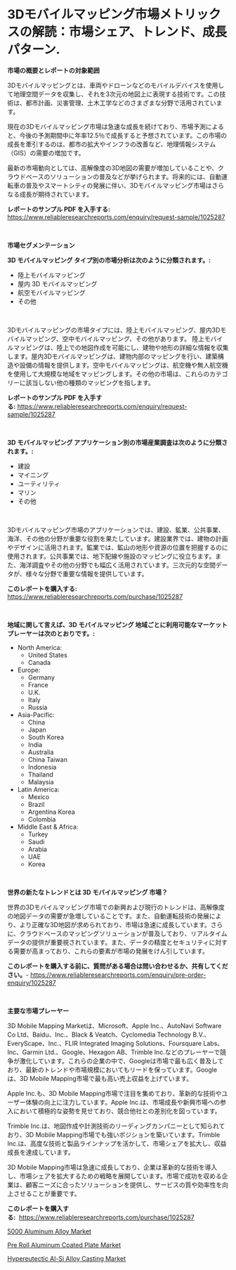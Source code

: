 <p><h1>3Dモバイルマッピング市場メトリックスの解読：市場シェア、トレンド、成長パターン.</h1></p><p><strong>市場の概要とレポートの対象範囲</strong></p>
<p><p>3Dモバイルマッピングとは、車両やドローンなどのモバイルデバイスを使用して地理空間データを収集し、それを3次元の地図上に表現する技術です。この技術は、都市計画、災害管理、土木工学などのさまざまな分野で活用されています。</p><p>現在の3Dモバイルマッピング市場は急速な成長を続けており、市場予測によると、今後の予測期間中に年率12.5％で成長すると予想されています。この市場の成長を牽引するのは、都市の拡大やインフラの改善など、地理情報システム（GIS）の需要の増加です。</p><p>最新の市場動向としては、高解像度の3D地図の需要が増加していることや、クラウドベースのソリューションの普及などが挙げられます。将来的には、自動運転車の普及やスマートシティの発展に伴い、3Dモバイルマッピング市場はさらなる成長が期待されています。</p></p>
<p><strong>レポートのサンプル PDF を入手する:</strong> <a href="https://www.reliableresearchreports.com/enquiry/request-sample/1025287">https://www.reliableresearchreports.com/enquiry/request-sample/1025287</a></p>
<p>&nbsp;</p>
<p><strong>市場セグメンテーション</strong></p>
<p><strong>3D モバイルマッピング タイプ別の市場分析は次のように分類されます。:</strong></p>
<p><ul><li>陸上モバイルマッピング</li><li>屋内 3D モバイルマッピング</li><li>航空モバイルマッピング</li><li>その他</li></ul></p>
<p>&nbsp;</p>
<p><p>3Dモバイルマッピングの市場タイプには、陸上モバイルマッピング、屋内3Dモバイルマッピング、空中モバイルマッピング、その他があります。 陸上モバイルマッピングは、陸上での地図作成を可能にし、建物や地形の詳細な情報を収集します。屋内3Dモバイルマッピングは、建物内部のマッピングを行い、建築構造や設備の情報を提供します。空中モバイルマッピングは、航空機や無人航空機を使用して大規模な地域をマッピングします。その他の市場は、これらのカテゴリーに該当しない他の種類のマッピングを指します。</p></p>
<p><strong>レポートのサンプル PDF を入手する:</strong>&nbsp;<a href="https://www.reliableresearchreports.com/enquiry/request-sample/1025287">https://www.reliableresearchreports.com/enquiry/request-sample/1025287</a></p>
<p>&nbsp;</p>
<p><strong> 3D モバイルマッピング アプリケーション別の市場産業調査は次のように分類されます。:</strong></p>
<p><ul><li>建設</li><li>マイニング</li><li>ユーティリティ</li><li>マリン</li><li>その他</li></ul></p>
<p>&nbsp;</p>
<p><p>3Dモバイルマッピング市場のアプリケーションでは、建設、鉱業、公共事業、海洋、その他の分野が重要な役割を果たしています。建設業界では、建物の計画やデザインに活用されます。鉱業では、鉱山の地形や資源の位置を把握するのに使用されます。公共事業では、地下配線や施設のマッピングに役立ちます。また、海洋調査やその他の分野でも幅広く活用されています。三次元的な空間データが、様々な分野で重要な情報を提供しています。</p></p>
<p><strong>このレポートを購入する:</strong>&nbsp; <a href="https://www.reliableresearchreports.com/purchase/1025287">https://www.reliableresearchreports.com/purchase/1025287</a></p>
<p>&nbsp;</p>
<p><strong>地域に関して言えば、3D モバイルマッピング 地域ごとに利用可能なマーケットプレーヤーは次のとおりです。:</strong></p>
<p><ul>
    <li>
        North America:
        <ul>
            <li>United States</li>
            <li>Canada</li>
        </ul>
    </li>
    <li>
        Europe:
        <ul>
            <li>Germany</li>
            <li>France</li>
            <li>U.K.</li>
            <li>Italy</li>
            <li>Russia</li>
        </ul>
    </li>
    <li>
        Asia-Pacific:
        <ul>
            <li>China</li>
            <li>Japan</li>
            <li>South Korea</li>
            <li>India</li>
            <li>Australia</li>
            <li>China Taiwan</li>
            <li>Indonesia</li>
            <li>Thailand</li>
            <li>Malaysia</li>
        </ul>
    </li>
    <li>
        Latin America:
        <ul>
            <li>Mexico</li>
            <li>Brazil</li>
            <li>Argentina Korea</li>
            <li>Colombia</li>
        </ul>
    </li>
    <li>
        Middle East & Africa:
        <ul>
            <li>Turkey</li>
            <li>Saudi</li>
            <li>Arabia</li>
            <li>UAE</li>
            <li>Korea</li>
        </ul>
    </li>
    </ul></p>
<p>&nbsp;</p>
<p><strong>世界の新たなトレンドとは 3D モバイルマッピング 市場？</strong></p>
<p><p>世界の3Dモバイルマッピング市場での新興および現行のトレンドは、高解像度の地図データの需要が急増していることです。また、自動運転技術の発展により、より正確な3D地図が求められており、市場は急速に成長しています。さらに、クラウドベースのマッピングソリューションが普及しており、リアルタイムデータの提供が重要視されています。また、データの精度とセキュリティに対する需要が高まっており、これらの要素が市場の発展をけん引しています。</p></p>
<p><strong>このレポートを購入する前に、質問がある場合は問い合わせるか、共有してください。</strong>- <a href="https://www.reliableresearchreports.com/enquiry/pre-order-enquiry/1025287">https://www.reliableresearchreports.com/enquiry/pre-order-enquiry/1025287</a></p>
<p>&nbsp;</p>
<p><strong>主要な市場プレーヤー</strong></p>
<p><p>3D Mobile Mapping Marketは、Microsoft、Apple Inc.、AutoNavi Software Co Ltd、Baidu、Inc.、Black & Veatch、Cyclomedia Technology B.V.、EveryScape、Inc.、FLIR Integrated Imaging Solutions、Foursquare Labs、Inc、Garmin Ltd.、Google、Hexagon AB、Trimble Inc.などのプレーヤーで競争が激化しています。これらの企業の中で、Googleは市場で最も広く普及しており、最新のトレンドや市場規模においてもリードを保っています。Googleは、3D Mobile Mapping市場で最も高い売上収益を上げています。</p><p>Apple Inc.も、3D Mobile Mapping市場で注目を集めており、革新的な技術やユーザー体験の向上に注力しています。Apple Inc.は、市場成長や新興市場への参入において積極的な姿勢を見せており、競合他社との差別化を図っています。</p><p>Trimble Inc.は、地図作成や計測技術のリーディングカンパニーとして知られており、3D Mobile Mapping市場でも強いポジションを築いています。Trimble Inc.は、高度な技術と製品ラインナップを活かして、市場シェアを拡大し、収益成長を達成しています。</p><p>3D Mobile Mapping市場は急速に成長しており、企業は革新的な技術を導入し、市場シェアを拡大するための戦略を展開しています。市場で成功を収める企業は、顧客ニーズに合ったソリューションを提供し、サービスの質や効率性を向上させることが重要です。</p></p>
<p><strong>このレポートを購入する:</strong>&nbsp;&nbsp;<a href="https://www.reliableresearchreports.com/purchase/1025287">https://www.reliableresearchreports.com/purchase/1025287</a></p>
<p><p><a href="https://github.com/derrinmiltonellis35gcl/Market-Research-Report-List-1/blob/main/5000-aluminum-alloy-market.md">5000 Aluminum Alloy Market</a></p><p><a href="https://github.com/Chiragrp22/Market-Research-Report-List-3/blob/main/pre-roll-aluminum-coated-plate-market.md">Pre Roll Aluminum Coated Plate Market</a></p><p><a href="https://github.com/Sherrillcrooksxa8i18ucf2m/Market-Research-Report-List-1/blob/main/hypereutectic-al-si-alloy-casting-market.md">Hypereutectic Al-Si Alloy Casting Market</a></p></p>